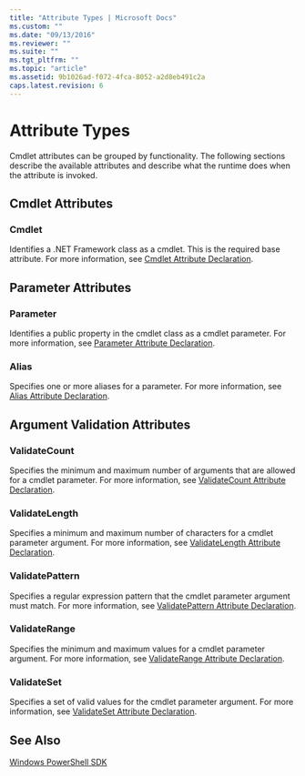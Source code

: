 ```yaml
---
title: "Attribute Types | Microsoft Docs"
ms.custom: ""
ms.date: "09/13/2016"
ms.reviewer: ""
ms.suite: ""
ms.tgt_pltfrm: ""
ms.topic: "article"
ms.assetid: 9b1026ad-f072-4fca-8052-a2d8eb491c2a
caps.latest.revision: 6
---
```

# Attribute Types

Cmdlet attributes can be grouped by functionality.
The following sections describe the available attributes and describe what the runtime does when the attribute is invoked.

## Cmdlet Attributes

### Cmdlet

Identifies a .NET Framework class as a cmdlet.
This is the required base attribute.
For more information, see [Cmdlet Attribute Declaration](./cmdlet-attribute-declaration.md).

## Parameter Attributes

### Parameter

Identifies a public property in the cmdlet class as a cmdlet parameter.
For more information, see [Parameter Attribute Declaration](./parameter-attribute-declaration.md).

### Alias

Specifies one or more aliases for a parameter.
For more information, see [Alias Attribute Declaration](./alias-attribute-declaration.md).

## Argument Validation Attributes

### ValidateCount

Specifies the minimum and maximum number of arguments that are allowed for a cmdlet parameter.
For more information, see [ValidateCount Attribute Declaration](./validatecount-attribute-declaration.md).

### ValidateLength

Specifies a minimum and maximum number of characters for a cmdlet parameter argument.
For more information, see [ValidateLength Attribute Declaration](./validatelength-attribute-declaration.md).

### ValidatePattern

Specifies a regular expression pattern that the cmdlet parameter argument must match.
For more information, see [ValidatePattern Attribute Declaration](./validatepattern-attribute-declaration.md).

### ValidateRange

Specifies the minimum and maximum values for a cmdlet parameter argument.
For more information, see [ValidateRange Attribute Declaration](./validaterange-attribute-declaration.md).

### ValidateSet

Specifies a set of valid values for the cmdlet parameter argument.
For more information, see [ValidateSet Attribute Declaration](./validateset-attribute-declaration.md).

## See Also

[Windows PowerShell SDK](../windows-powershell-reference.md)

